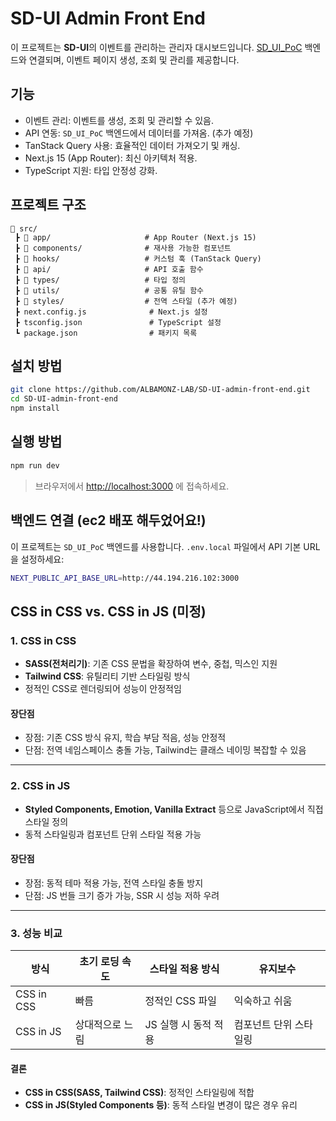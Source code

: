 # SD-UI Admin Front End

이 프로젝트는 **SD-UI**의 이벤트를 관리하는 관리자 대시보드입니다. [SD_UI_PoC](https://github.com/ALBAMONZ-LAB/SD_UI_PoC) 백엔드와 연결되며, 이벤트 페이지 생성, 조회 및 관리를 제공합니다.

## 기능

- 이벤트 관리: 이벤트를 생성, 조회 및 관리할 수 있음.
- API 연동: `SD_UI_PoC` 백엔드에서 데이터를 가져옴. (추가 예정)
- TanStack Query 사용: 효율적인 데이터 가져오기 및 캐싱.
- Next.js 15 (App Router): 최신 아키텍처 적용.
- TypeScript 지원: 타입 안정성 강화.

## 프로젝트 구조

```
📂 src/
 ┣ 📂 app/                     # App Router (Next.js 15)
 ┣ 📂 components/              # 재사용 가능한 컴포넌트
 ┣ 📂 hooks/                   # 커스텀 훅 (TanStack Query)
 ┣ 📂 api/                     # API 호출 함수
 ┣ 📂 types/                   # 타입 정의
 ┣ 📂 utils/                   # 공통 유틸 함수
 ┣ 📂 styles/                  # 전역 스타일 (추가 예정)
 ┣ next.config.js              # Next.js 설정
 ┣ tsconfig.json               # TypeScript 설정
 ┗ package.json                # 패키지 목록
```

## 설치 방법

```sh
git clone https://github.com/ALBAMONZ-LAB/SD-UI-admin-front-end.git
cd SD-UI-admin-front-end
npm install
```

## 실행 방법

```sh
npm run dev
```

> 브라우저에서 [http://localhost:3000](http://localhost:3000) 에 접속하세요.

## 백엔드 연결 (ec2 배포 해두었어요!)

이 프로젝트는 `SD_UI_PoC` 백엔드를 사용합니다. `.env.local` 파일에서 API 기본 URL을 설정하세요:

```sh
NEXT_PUBLIC_API_BASE_URL=http://44.194.216.102:3000
```

## CSS in CSS vs. CSS in JS (미정)

### 1. CSS in CSS

- **SASS(전처리기)**: 기존 CSS 문법을 확장하여 변수, 중첩, 믹스인 지원
- **Tailwind CSS**: 유틸리티 기반 스타일링 방식
- 정적인 CSS로 렌더링되어 성능이 안정적임

#### 장단점

- 장점: 기존 CSS 방식 유지, 학습 부담 적음, 성능 안정적
- 단점: 전역 네임스페이스 충돌 가능, Tailwind는 클래스 네이밍 복잡할 수 있음

---

### 2. CSS in JS

- **Styled Components, Emotion, Vanilla Extract** 등으로 JavaScript에서 직접 스타일 정의
- 동적 스타일링과 컴포넌트 단위 스타일 적용 가능

#### 장단점

- 장점: 동적 테마 적용 가능, 전역 스타일 충돌 방지
- 단점: JS 번들 크기 증가 가능, SSR 시 성능 저하 우려

---

### 3. 성능 비교

| 방식       | 초기 로딩 속도  | 스타일 적용 방식     | 유지보수               |
| ---------- | --------------- | -------------------- | ---------------------- |
| CSS in CSS | 빠름            | 정적인 CSS 파일      | 익숙하고 쉬움          |
| CSS in JS  | 상대적으로 느림 | JS 실행 시 동적 적용 | 컴포넌트 단위 스타일링 |

#### 결론

- **CSS in CSS(SASS, Tailwind CSS)**: 정적인 스타일링에 적합
- **CSS in JS(Styled Components 등)**: 동적 스타일 변경이 많은 경우 유리
